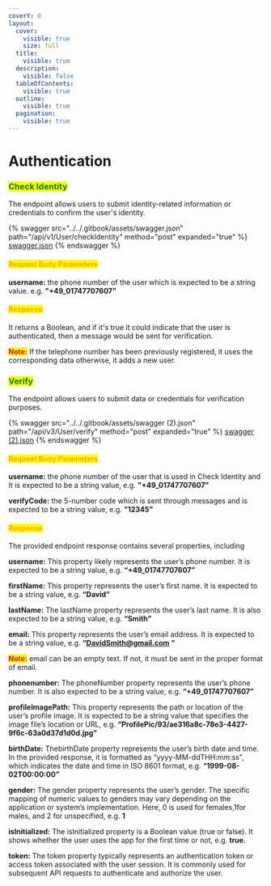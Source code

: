 ```yaml
---
coverY: 0
layout:
  cover:
    visible: true
    size: full
  title:
    visible: true
  description:
    visible: false
  tableOfContents:
    visible: true
  outline:
    visible: true
  pagination:
    visible: true
---
```


# Authentication

### <mark style="color:green;">**Check Identity**</mark>&#x20;

The endpoint allows users to submit identity-related information or credentials to confirm the user's identity.

{% swagger src="../../.gitbook/assets/swagger.json" path="/api/v1/User/checkIdentity" method="post" expanded="true" %}
[swagger.json](../../.gitbook/assets/swagger.json)
{% endswagger %}

#### <mark style="color:orange;">Request Body Parameters</mark>

**username:** the phone number of the user which is expected to be a string value. e.g. **"+49\_01747707607"**

#### <mark style="color:orange;">**Response**</mark>

It returns a Boolean, and if it's true it could indicate that the user is authenticated, then a message would be sent for verification.

<mark style="color:red;">**Note:**</mark> If the telephone number has been previously registered, it uses the corresponding data otherwise, it adds a new user.



### <mark style="color:green;">**Verify**</mark>&#x20;

The endpoint allows users to submit data or credentials for verification purposes.

{% swagger src="../../.gitbook/assets/swagger (2).json" path="/api/v3/User/verify" method="post" expanded="true" %}
[swagger (2).json](<../../.gitbook/assets/swagger (2).json>)
{% endswagger %}

#### <mark style="color:orange;">Request Body Parameters</mark>

**username:** the phone number of the user that is used in Check Identity and It is expected to be a string value, e.g. **"+49\_01747707607"**

**verifyCode:**  the 5-number code which is sent through messages and is expected to be a string value, e.g. **"12345"**

#### <mark style="color:orange;">**Response**</mark>

The provided endpoint response contains several properties, including

**username:** This property likely represents the user’s phone number. It is expected to be a string value, e.g. **“+49\_01747707607”**

**firstName:** This property represents the user’s first name. It is expected to be a string value, e.g. **“David”**

**lastName:** The lastName property represents the user’s last name. It is also expected to be a string value, e.g. **“Smith”**

**email:** This property represents the user’s email address. It is expected to be a string value, e.g. **“DavidSmith@gmail.com “**

<mark style="color:red;">**Note:**</mark> email can be an empty text. If not, it must be sent in the proper format of email.

**phonenumber:** The phoneNumber property represents the user’s phone number. It is also expected to be a string value, e.g. **“+49\_01747707607”**

**profileImagePath:** This property represents the path or location of the user’s profile image. It is expected to be a string value that specifies the image file’s location or URL, e.g. **“ProfilePic/93/ae316a8c-78e3-4427-9f6c-63a0d37d1d0d.jpg”**

**birthDate:** ThebirthDate property represents the user’s birth date and time. In the provided response, it is formatted as “yyyy-MM-ddTHH:mm:ss”, which indicates the date and time in ISO 8601 format, e.g. **“1999-08-02T00:00:00”**

**gender:** The gender property represents the user’s gender. The specific mapping of numeric values to genders may vary depending on the application or system’s implementation. Here, 0 is used for females,1for males, and 2 for unspecified, e.g. **1**

**isInitialized:** The isInitialized property is a Boolean value (true or false). It shows whether the user uses the app for the first time or not, e.g. **true**.

**token:** The token property typically represents an authentication token or access token associated with the user session. It is commonly used for subsequent API requests to authenticate and authorize the user.
